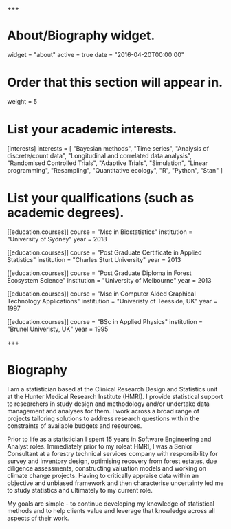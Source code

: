 +++
# About/Biography widget.
widget = "about"
active = true
date = "2016-04-20T00:00:00"

# Order that this section will appear in.
weight = 5

# List your academic interests.
[interests]
  interests = [
    "Bayesian methods",
    "Time series",
    "Analysis of discrete/count data",
    "Longitudinal and correlated data analysis",
    "Randomised Controlled Trials",
    "Adaptive Trials",
    "Simulation",
    "Linear programming",
    "Resampling",
    "Quantitative ecology",
    "R",
    "Python",
    "Stan"
  ]

# List your qualifications (such as academic degrees).
[[education.courses]]
  course = "Msc in Biostatistics"
  institution = "University of Sydney"
  year = 2018

[[education.courses]]
  course = "Post Graduate Certificate in Applied Statistics"
  institution = "Charles Sturt University"
  year = 2013

[[education.courses]]
  course = "Post Graduate Diploma in Forest Ecosystem Science"
  institution = "University of Melbourne"
  year = 2013

[[education.courses]]
  course = "Msc in Computer Aided Graphical Technology Applications"
  institution = "Univeristy of Teesside, UK"
  year = 1997

[[education.courses]]
  course = "BSc in Applied Physics"
  institution = "Brunel Univeristy, UK"
  year = 1995
 
+++

# Biography

I am a statistician based at the Clinical Research Design and Statistics unit at the Hunter Medical Research Institute (HMRI). I provide statistical support to researchers in study design and methodology and/or undertake data management and analyses for them. I work across a broad range of projects tailoring solutions to address research questions within the constraints of available budgets and resources.

Prior to life as a statistician I spent 15 years in Software Engineering and Analyst roles. Immediately prior to my roleat HMRI, I was a Senior Consultant at a forestry technical services company with responsibility for survey and inventory design, optimising recovery from forest estates, due diligence assessments, constructing valuation models and working on climate change projects. Having to critically appraise data within an objective and unbiased framework and then characterise uncertainty led me to study statistics and ultimately to my current role.

My goals are simple - to continue developing my knowledge of statistical methods and to help clients value and leverage that knowledge across all aspects of their work.
